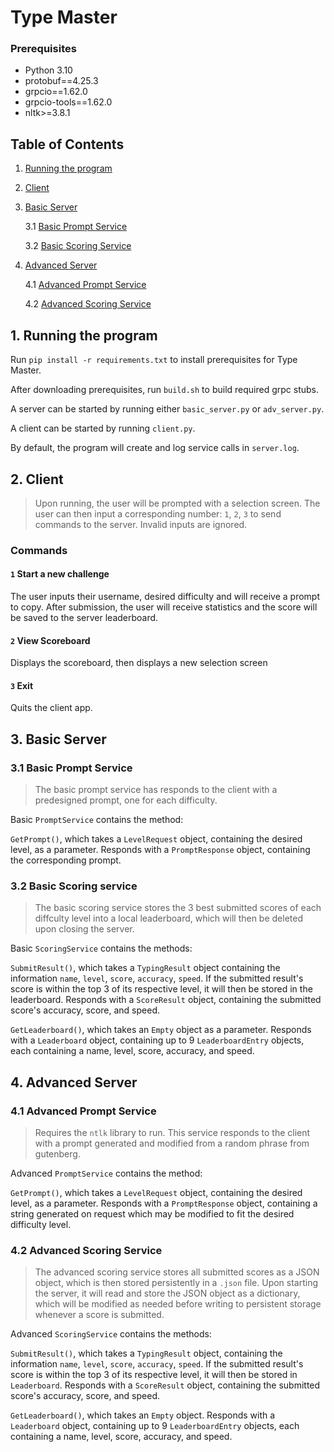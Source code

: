 # Type Master

### Prerequisites

+ Python 3.10
+ protobuf==4.25.3
+ grpcio==1.62.0 
+ grpcio-tools==1.62.0 
+ nltk>=3.8.1

## Table of Contents 

1. [Running the program](#1-running-the-program)

1. [Client](#2-client)

1. [Basic Server](#3-basic-server)
      
    3.1 [Basic Prompt Service](#31-basic-prompt-service)

    3.2 [Basic Scoring Service](#32-basic-scoring-service)

1. [Advanced Server](#4-advanced-server)

    4.1 [Advanced Prompt Service](#41-advanced-prompt-service)
    
    4.2 [Advanced Scoring Service](#42-advanced-scoring-service)

## 1. Running the program

Run `pip install -r requirements.txt` to install prerequisites for Type Master.

After downloading prerequisites, run `build.sh` to build required grpc stubs.

A server can be started by running either `basic_server.py` or `adv_server.py`.

A client can be started by running `client.py`. 

By default, the program will create and log service calls in `server.log`.

## 2. Client

> Upon running, the user will be prompted with a selection screen. The user can then input a corresponding number: `1`, `2`, `3` to send commands to the server. Invalid inputs are ignored.

### Commands

#### `1` Start a new challenge

The user inputs their username, desired difficulty and will receive a prompt to copy. After submission, the user will receive statistics and the score will be saved to the server leaderboard.

#### `2` View Scoreboard

Displays the scoreboard, then displays a new selection screen

#### `3` Exit 

Quits the client app.

## 3. Basic Server

### 3.1 Basic Prompt Service

> The basic prompt service has responds to the client with a predesigned prompt, one for each difficulty. 

Basic `PromptService` contains the method: 

`GetPrompt()`, which takes a `LevelRequest` object, containing the desired level, as a parameter. Responds with a `PromptResponse` object, containing the corresponding prompt.

### 3.2 Basic Scoring service

> The basic scoring service stores the 3 best submitted scores of each diffculty level into a local leaderboard, which will then be deleted upon closing the server.

Basic `ScoringService` contains the methods:

`SubmitResult()`, which takes a `TypingResult` object containing the information `name`, `level`, `score`, `accuracy`, `speed`. If the submitted result's score is within the top 3 of its respective level, it will then be stored in the leaderboard. Responds with a `ScoreResult` object, containing the submitted score's accuracy, score, and speed.

`GetLeaderboard()`, which takes an `Empty` object as a parameter. Responds with a `Leaderboard` object, containing up to 9 `LeaderboardEntry` objects, each containing a name, level, score, accuracy, and speed.

## 4. Advanced Server 

### 4.1 Advanced Prompt Service

> Requires the `ntlk` library to run. This service responds to the client with a prompt generated and modified from a random phrase from gutenberg.

Advanced `PromptService` contains the method: 

`GetPrompt()`, which takes a `LevelRequest` object, containing the desired level, as a parameter. Responds with a `PromptResponse` object, containing a string generated on request which may be modified to fit the desired difficulty level.

### 4.2 Advanced Scoring Service

> The advanced scoring service stores all submitted scores as a JSON object, which is then stored persistently in a `.json` file. Upon starting the server, it will read and store the JSON object as a dictionary, which will be modified as needed before writing to persistent storage whenever a score is submitted.

Advanced `ScoringService` contains the methods:

`SubmitResult()`, which takes a `TypingResult` object, containing the information `name`, `level`, `score`, `accuracy`, `speed`. If the submitted result's score is within the top 3 of its respective level, it will then be stored in `Leaderboard`. Responds with a `ScoreResult` object, containing the submitted score's accuracy, score, and speed.

`GetLeaderboard()`, which takes an `Empty` object. Responds with a `Leaderboard` object, containing up to 9 `LeaderboardEntry` objects, each containing a name, level, score, accuracy, and speed.

